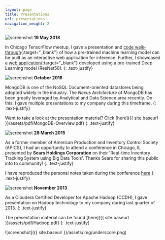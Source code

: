 ```yaml
---
layout: page
title: Presentations
url: presentations
navigation_weight: 2
---
```

![screenshot]({{site.baseurl}}/assets/img/underscore.png)
**19 May 2018**

In Chicago TensorFlow meetup, I gave a presentation and [code walk-through](https://github.com/socratesk/ImagePredictor){:target="_blank"} of how a pre-trained machine learning model can be built as an interactive web application for inference. Further, I showcased a [web application](https://imagepredictor.herokuapp.com/upload){:target="_blank"} developed using a pre-trained Deep Learning model (ResNet50).
{: .text-justify}

![screenshot]({{site.baseurl}}/assets/img/underscore.png)
**October 2016**

MongoDB is one of the NoSQL Document-oriented datastores being adopted widely in the industry. The _Nexus Architecture_ of MongoDB has been greatly leveraged by Analytical and Data Science area recently. On this, I gave multiple presentations to my company during this timeframe.
{: .text-justify}

Want to take a look at the presentation material? Click [here]({{ site.baseurl }}/assets/pdf/MongoDB-Overview.pdf)
{: .text-justify}

![screenshot]({{site.baseurl}}/assets/img/underscore.png)
**28 March 2015**

As a former member of American Production and Inventory Control Society (APICS), I had an opportunity to attend a conference in Chicago, IL presented by <b>Sears Holdings Corporation</b> on their 'Real-time Inventory Tracking System using Big Data Tools'. Thanks Sears for sharing this public info to community! 
{: .text-justify}

I have reproduced the personal notes taken during the conference [here]({{site.baseurl}}/assets/pdf/SearsCorp.pdf)
{: .text-justify}

![screenshot]({{site.baseurl}}/assets/img/underscore.png)
**November 2013**

As a Cloudera Certified Developer for Apache Hadoop (CCDH), I gave presentation on Hadoop technology to my company during last quarter of 2013.
{: .text-justify}

The presentation material can be found [here]({{ site.baseurl }}/assets/pdf/Hadoop.pdf)
{: .text-justify}

![screenshot]({{ site.baseurl }}/assets/img/underscore.png)
